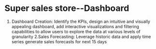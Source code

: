 # Super sales store--Dashboard
1.  Dashboard Creation: Identify the KPIs, design an intuitive and visually appealing dashboard, add interactive visualizations and filtering capabilities to allow users to explore the data at various levels of granularity  2.Sales Forecasting: Leverage historic data and apply time series generate sales forecasts for next 15 days
